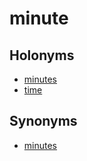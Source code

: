 # minute

## Holonyms

  - [minutes](minutes.md)
  - [time](time.md)

## Synonyms

  - [minutes](minutes.md)

[1]: README.md